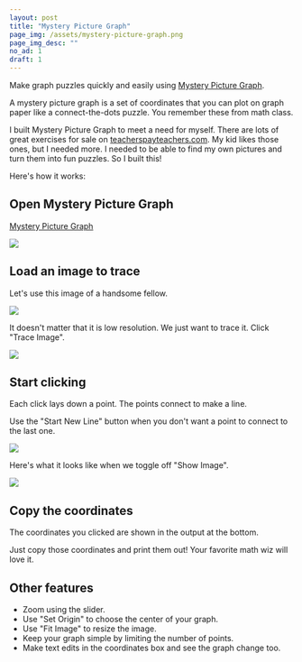 ```yaml
---
layout: post
title: "Mystery Picture Graph"
page_img: /assets/mystery-picture-graph.png
page_img_desc: ""
no_ad: 1
draft: 1
---
```


Make graph puzzles quickly and easily using <a href="/myster-picture-graph">Mystery Picture Graph</a>.

A mystery picture graph is a set of coordinates that you can plot on graph paper like a connect-the-dots puzzle. You remember these from math class.

I built Mystery Picture Graph to meet a need for myself. There are lots of great exercises for sale on <a href="http://teacherspayteachers.com">teacherspayteachers.com</a>. My kid likes those ones, but I needed more. I needed to be able to find my own pictures and turn them into fun puzzles. So I built this!

Here's how it works:

## Open Mystery Picture Graph

<a href="/mystery-picture-graph">Mystery Picture Graph</a>

<img src="/mystery-picture-graph/screenshots/empty-graph.png" class="full screenshot" />

## Load an image to trace

Let's use this image of a handsome fellow.

<img src="/mystery-picture-graph/screenshots/dankuck.jpeg" class="half screenshot" />

It doesn't matter that it is low resolution. We just want to trace it. Click "Trace Image".

<img src="/mystery-picture-graph/screenshots/handsome-fellow-1.png" class="full screenshot" />

## Start clicking

Each click lays down a point. The points connect to make a line.

Use the "Start New Line" button when you don't want a point to connect to the last one.

<img src="/mystery-picture-graph/screenshots/handsome-fellow-2.png" class="full screenshot" />

Here's what it looks like when we toggle off "Show Image".

<img src="/mystery-picture-graph/screenshots/handsome-fellow-3.png" class="full screenshot" />

## Copy the coordinates

The coordinates you clicked are shown in the output at the bottom.

Just copy those coordinates and print them out! Your favorite math wiz will love it.

## Other features

* Zoom using the slider.
* Use "Set Origin" to choose the center of your graph.
* Use "Fit Image" to resize the image.
* Keep your graph simple by limiting the number of points.
* Make text edits in the coordinates box and see the graph change too.
